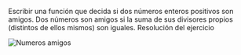 Escribir una función que decida si dos números enteros positivos son amigos. Dos números son amigos si la suma de sus divisores propios (distintos de ellos mismos) son iguales.
Resolución del ejercicio

![Numeros amigos](https://user-images.githubusercontent.com/85589346/216489753-44fa84a9-6211-4716-898e-ce353fc75381.jpeg)
